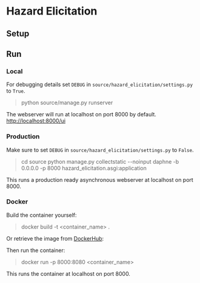 # Hazard Elicitation

## Setup

## Run

### Local

For debugging details set `DEBUG` in `source/hazard_elicitation/settings.py` to `True`.

> python source/manage.py runserver

The webserver will run at localhost on port 8000 by default.
[http://localhost:8000/ui](http://localhost:8000/ui)

### Production 

Make sure to set `DEBUG` in `source/hazard_elicitation/settings.py` to `False`.

> cd source
> python manage.py collectstatic --noinput
> daphne -b 0.0.0.0 -p 8000 hazard_elicitation.asgi:application

This runs a production ready asynchronous webserver at localhost on port 8000.

### Docker

Build the container yourself:
> docker build -t <container_name> .

Or retrieve the image from [DockerHub](https://hub.docker.com/repository/docker/styinx/hazard_elicitation_slim):

Then run the container:
> docker run -p 8000:8080 <container_name>

This runs the container at localhost on port 8000.
